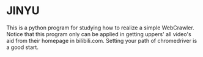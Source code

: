 # JINYU
This is a python program for studying how to realize a simple WebCrawler.
Notice that this program only can be applied in getting uppers' all video's aid from their homepage in bilibili.com.
Setting your path of chromedriver is a good start.

